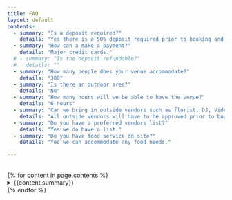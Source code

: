 ```yaml
---
title: FAQ
layout: default
contents:
  - summary: "Is a deposit required?"
    details: "Yes there is a 50% deposit required prior to booking and final payment 14 days before the event."
  - summary: "How can a make a payment?"
    details: "Major credit cards."
  # - summary: "Is the deposit refundable?"
  #   details: ""
  - summary: "How many people does your venue accommodate?"
    details: "300"
  - summary: "Is there an outdoor area?"
    details: "No"
  - summary: "How many hours will we be able to have the venue?"
    details: "6 hours"
  - summary: "Can we bring in outside vendors such as florist, DJ, Videographer, Photographer, etc? yes, however we have packages to accommodate all needs?"
    details: "All outside vendors will have to be approved prior to booking."
  - summary: "Do you have a preferred vendors list?"
    details: "Yes we do have a list."
  - summary: "Do you have food service on site?"
    details: "Yes we can accommodate any food needs."

---
```

<br/>
<section class="container content">
    {% for content in page.contents %}
        <br/>
            <details>
                <summary><span class="is-size-4">{{content.summary}}</span></summary>
                {{content.details}}
        </details>
    {% endfor %}
</section>
